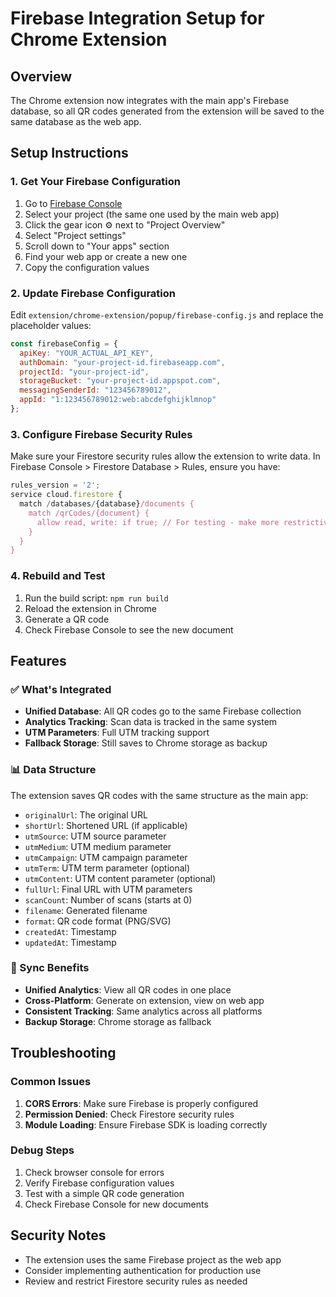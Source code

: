 # Firebase Integration Setup for Chrome Extension

## Overview
The Chrome extension now integrates with the main app's Firebase database, so all QR codes generated from the extension will be saved to the same database as the web app.

## Setup Instructions

### 1. Get Your Firebase Configuration
1. Go to [Firebase Console](https://console.firebase.google.com/)
2. Select your project (the same one used by the main web app)
3. Click the gear icon ⚙️ next to "Project Overview"
4. Select "Project settings"
5. Scroll down to "Your apps" section
6. Find your web app or create a new one
7. Copy the configuration values

### 2. Update Firebase Configuration
Edit `extension/chrome-extension/popup/firebase-config.js` and replace the placeholder values:

```javascript
const firebaseConfig = {
  apiKey: "YOUR_ACTUAL_API_KEY",
  authDomain: "your-project-id.firebaseapp.com",
  projectId: "your-project-id",
  storageBucket: "your-project-id.appspot.com",
  messagingSenderId: "123456789012",
  appId: "1:123456789012:web:abcdefghijklmnop"
};
```

### 3. Configure Firebase Security Rules
Make sure your Firestore security rules allow the extension to write data. In Firebase Console > Firestore Database > Rules, ensure you have:

```javascript
rules_version = '2';
service cloud.firestore {
  match /databases/{database}/documents {
    match /qrCodes/{document} {
      allow read, write: if true; // For testing - make more restrictive for production
    }
  }
}
```

### 4. Rebuild and Test
1. Run the build script: `npm run build`
2. Reload the extension in Chrome
3. Generate a QR code
4. Check Firebase Console to see the new document

## Features

### ✅ What's Integrated
- **Unified Database**: All QR codes go to the same Firebase collection
- **Analytics Tracking**: Scan data is tracked in the same system
- **UTM Parameters**: Full UTM tracking support
- **Fallback Storage**: Still saves to Chrome storage as backup

### 📊 Data Structure
The extension saves QR codes with the same structure as the main app:
- `originalUrl`: The original URL
- `shortUrl`: Shortened URL (if applicable)
- `utmSource`: UTM source parameter
- `utmMedium`: UTM medium parameter
- `utmCampaign`: UTM campaign parameter
- `utmTerm`: UTM term parameter (optional)
- `utmContent`: UTM content parameter (optional)
- `fullUrl`: Final URL with UTM parameters
- `scanCount`: Number of scans (starts at 0)
- `filename`: Generated filename
- `format`: QR code format (PNG/SVG)
- `createdAt`: Timestamp
- `updatedAt`: Timestamp

### 🔄 Sync Benefits
- **Unified Analytics**: View all QR codes in one place
- **Cross-Platform**: Generate on extension, view on web app
- **Consistent Tracking**: Same analytics across all platforms
- **Backup Storage**: Chrome storage as fallback

## Troubleshooting

### Common Issues
1. **CORS Errors**: Make sure Firebase is properly configured
2. **Permission Denied**: Check Firestore security rules
3. **Module Loading**: Ensure Firebase SDK is loading correctly

### Debug Steps
1. Check browser console for errors
2. Verify Firebase configuration values
3. Test with a simple QR code generation
4. Check Firebase Console for new documents

## Security Notes
- The extension uses the same Firebase project as the web app
- Consider implementing authentication for production use
- Review and restrict Firestore security rules as needed 